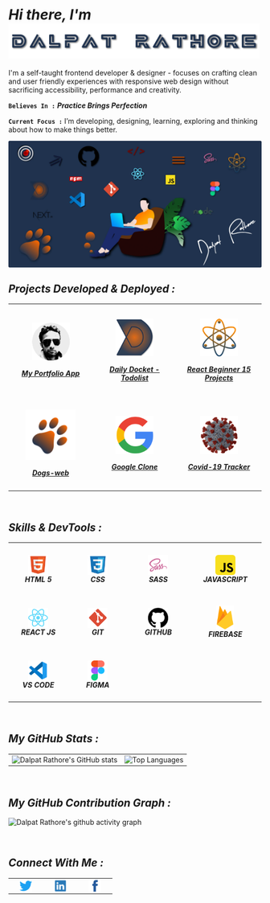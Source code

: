 <h1><i>Hi there,  I'm  <img align="center" alt="Dalpat Rathore" width="500" src="https://github.com/DalpatRathore/dalpatrathore/blob/main/assets/images/name.svg"> </i> </h1>
<!-- <h1><i>Hi there,  I'm Dalpat Rathore</i></h1> -->

I'm a self-taught frontend developer & designer - focuses on crafting clean and user friendly experiences with responsive web design without sacrificing accessibility, performance and creativity.

**`Believes In :`** <strong> <i> Practice Brings Perfection </i> </strong>

**`Current Focus :`** I’m developing, designing, learning, exploring and thinking about how to make things better.

<img align="center" alt="hero image" src="https://github.com/DalpatRathore/dalpatrathore/blob/main/assets/images/heroImg0.webp">

<br>

<h2><i>Projects Developed & Deployed :</i></h2>

<table>

  <tr>
    <td align='center' width="250" height="180">
      <a href="https://dalpat-rathore.web.app/">
          <img align="center" alt="dalpat rathore" width="75px" src="https://github.com/DalpatRathore/dalpatrathore/blob/main/assets/images/dalpatrathore.png" />
           <br>
           <br>
          <strong><i>My Portfolio App</i></strong>
     </a>
   </td>
      
   <td align='center' width="250" height="180">
     <a href="https://dailydocket.web.app/">
        <img align="center" alt="daily-docket" width="75px" src="https://github.com/DalpatRathore/dalpatrathore/blob/main/assets/images/dailydocket.png" />
           <br>
           <br>
      <strong><i>Daily Docket - Todolist</i></strong>
    </a>
   </td>
    
   <td align='center' width="250" height="180">
     <a href="https://react-15-proj.web.app/">
         <img align="center" alt="react-15-porjects" width="75px" src="https://github.com/DalpatRathore/dalpatrathore/blob/main/assets/images/react15proj.png" />
           <br>
           <br>
      <strong><i>React Beginner 15 Projects</i></strong>
    </a>
  </td>       
</tr>

<tr>
   <td align='center' width="250" height="180">
     <a href="https://dogs-fb.web.app/">
       <img align="center" alt="dogs-web" width="100px" src="https://github.com/DalpatRathore/dalpatrathore/blob/main/assets/images/dogsweb.png" />
           <br>
           <br>
      <strong><i>Dogs-web</i></strong>
    </a>
  </td>
    
 <td align='center' width="250" height="180">
       <a href="https://cloneapp111.web.app/">
        <img align="center" alt="Google-Clone" width="75px" src="https://github.com/DalpatRathore/dalpatrathore/blob/main/assets/images/googleclone.png" />
           </br>
           </br>
       <strong><i>Google Clone</i></strong>
    </a>
 </td>
    
 <td align='center' width="250" height="180">
      <a href="https://covid19-track-1.web.app/">
        <img align="center" alt="Covid-19" width="75px" src="https://github.com/DalpatRathore/dalpatrathore/blob/main/assets/images/covid19.png" />
           <br>
           <br>
        <strong><i>Covid-19 Tracker</i></strong>
      </a>
    </td> 
 </tr>

</table>

<br>

<h2><i>Skills & DevTools :</i></h2>

<table>
<tr>
    <td align='center' width="200" height="100">
       <img align='center' alt="HTML5" width="40px" src="https://github.com/DalpatRathore/dalpatrathore/blob/main/assets/icons/html.svg" />
         </br>
      <strong><i>HTML 5</i></strong>
    </td>
    <td align='center'width="200" height="100">
       <img align='center' alt="CSS3" width="40px" src="https://github.com/DalpatRathore/dalpatrathore/blob/main/assets/icons/css.svg" />
         </br>
      <strong><i>CSS</i></strong>
    </td>
    <td align='center' width="200" height="100">
       <img align="center" alt="Sass" width="40px" src="https://github.com/DalpatRathore/dalpatrathore/blob/main/assets/icons/sass.svg" />
         </br>
      <strong><i>SASS</i></strong>
    </td>
    <td align='center' width="200" height="100">
       <img align="center" alt="JavaScript" width="40px" src="https://github.com/DalpatRathore/dalpatrathore/blob/main/assets/icons/javascript.svg" />
         </br>
      <strong><i>JAVASCRIPT</i></strong>
    </td>
</tr>
<tr>
   <td align='center' width="200" height="100">
       <img align="center" alt="React" width="40px" src="https://github.com/DalpatRathore/dalpatrathore/blob/main/assets/icons/react.svg" />
         </br>
      <strong><i>REACT JS</i></strong>
    </td>
    <td align='center'width="200" height="100">
       <img align="center" alt="Git" width="40px" src="https://github.com/DalpatRathore/dalpatrathore/blob/main/assets/icons/git.svg" />
         </br>
      <strong><i>GIT</i></strong>
    </td>
    <td align='center' width="200" height="100">
       <img align="center" alt="GitHub" width="40px" src="https://github.com/DalpatRathore/dalpatrathore/blob/main/assets/icons/github.svg" />
         </br>
     <strong><i>GITHUB</i></strong>
    </td> 
     <td align='center' width="200" height="100">
       <img align="center" alt="Firebase" width="35px" src="https://github.com/DalpatRathore/dalpatrathore/blob/main/assets/icons/firebase.svg" />
         </br>
     <strong><i>FIREBASE</i></strong>
    </td>    
</tr>
<tr>
    <td align='center' width="200" height="100">
       <img align="center" alt="Visual Studio Code" width="40px" src="https://github.com/DalpatRathore/dalpatrathore/blob/main/assets/icons/vscode.svg" />
         </br>
      <strong><i>VS CODE</i></strong>
    </td>
    <td align='center' width="200" height="100">
       <img align="center" alt="Figma" width="40px" src="https://github.com/DalpatRathore/dalpatrathore/blob/main/assets/icons/figma.svg" />
         </br>
      <strong><i>FIGMA</i></strong>
    </td>
</tr>
</table>

<br>

<h2><i>My GitHub Stats :</i></h2>

<table>
  <tr>
    <td valign="top"><img src="https://github-readme-stats.vercel.app/api?username=DalpatRathore&count_private=true&theme=algolia&show_icons=true&icon_color=FFA500&title_color=f4791f&bg_color=0,0F2027,03071e&text_color=FFF" alt ="Dalpat Rathore's GitHub stats"/></td>
    <td valign="top"><img src="https://github-readme-stats.vercel.app/api/top-langs/?username=DalpatRathore&layout=compact&langs_count=10" alt ="Top Languages"/></td>
  </tr>
</table>

<br>

<h2><i>My GitHub Contribution Graph :</i></h2>

![Dalpat Rathore's github activity graph](https://activity-graph.herokuapp.com/graph?username=DalpatRathore&theme=rogue&line=f4791f&point=461220)

<br>

<h2><i>Connect With Me :</i></h2>

<table>
<tr>
    <td align='center' width="55"> <a href="https://twitter.com/ingenuity_brain"><img align="center" alt="twitter" width="25px" src="https://github.com/DalpatRathore/dalpatrathore/blob/main/assets/icons/twitter.svg" /></a>  </td>
   <td align='center' width="55"> <a href="https://linkedin.com/in/dalpatrathore"><img align="center" alt="linkedIn" width="25px" src="https://github.com/DalpatRathore/dalpatrathore/blob/main/assets/icons/linkedin.svg" /></a>  </td>
   <td align='center' width="55"> <a href="https://www.facebook.com/dalpat.rathore"><img align="center" alt="facebook" width="25px" src="https://github.com/DalpatRathore/dalpatrathore/blob/main/assets/icons/facebook.svg" /></a>  </td>
</tr>
</table>
